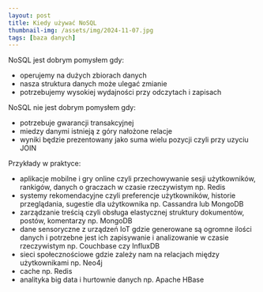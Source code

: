 ```yaml
---
layout: post
title: Kiedy używać NoSQL
thumbnail-img: /assets/img/2024-11-07.jpg
tags: [baza danych]
---
```


NoSQL jest dobrym pomysłem gdy:
- operujemy na dużych zbiorach danych
- nasza struktura danych może ulegać zmianie
- potrzebujemy wysokiej wydajności przy odczytach i zapisach

NoSQL nie jest dobrym pomysłem gdy:
- potrzebuje gwarancji transakcyjnej
- miedzy danymi istnieją z góry nałożone relacje
- wyniki będzie prezentowany jako suma wielu pozycji czyli przy uzyciu JOIN

Przykłady w praktyce:
- aplikacje mobilne i gry online czyli przechowywanie sesji użytkowników, rankigów, danych o graczach w czasie rzeczywistym np. Redis
- systemy rekomendacyjne czyli preferencje użytkowników, historie przeglądania, sugestie dla użytkownika np. Cassandra lub MongoDB
- zarządzanie treścią czyli obsługa elastycznej struktury dokumentów, postów, komentarzy np. MongoDB
- dane sensoryczne z urządzeń IoT gdzie generowane są ogromne ilości danych i potrzebne jest ich zapisywanie i analizowanie w czasie rzeczywistym np. Couchbase czy InfluxDB
- sieci społecznościowe gdzie zależy nam na relacjach między użytkownikami np. Neo4j
- cache np. Redis
- analityka big data i hurtownie danych np. Apache HBase